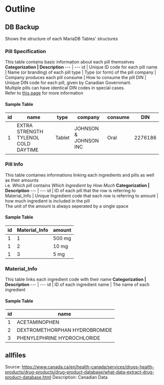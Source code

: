 # Outline
## DB Backup
Shows the structure of each MariaDB Tables' structures
### Pill Specification
This table contains basic information about each pill themselves
<b>Categorization | Description </b>
--- | ---
id | Unique ID code for each pill
name | Name (or branding) of each pill
type | Type (or form) of the pill
company | Company produces each pill
consume | How to consume the pill
DIN | Unique DIN code for each pill, given by Canadian Governmant.<br>Multiple pills can have identical DIN codes in special cases.<br>Refer to [this page](https://www.canada.ca/en/health-canada/services/drugs-health-products/drug-products/applications-submissions/guidance-documents/regulatory-requirements-drug-identification-numbers/document.html) for more information

#### Sample Table
id | name | type | company | consume | DIN
--- | --- | --- | --- | --- | ---
1 | EXTRA STRENGTH TYLENOL COLD DAYTIME | Tablet | JOHNSON & JOHNSON INC | Oral | 2276186


### Pill Info
This table containes informations linking each ingredients and pills as well as their amounts<br>
i.e. <i>Which pill</i> contains <i>Which Ingredient</i> by <i>How Much</i>
<b>Categorization | Description </b>
--- | ---
id | ID of each pill that the row is referring to
Material_Info | Unique Ingredient code that each row is referring to
amount | how much ingredient is included in the pill<br>The unit of the amount is always seperated by a single space

#### Sample Table
id | Material_Info | amount
--- | --- | --- 
1 | 1 | 500 mg 
1 | 2 | 10 mg 
1 | 3 | 5 mg


### Material_Info
This table links each ingredient code with their name
<b>Categorization | Description </b>
--- | ---
id | ID of each ingredient
name | The name of each ingredient

#### Sample Table
id | name
--- | ---
1 | ACETAMINOPHEN
2 | DEXTROMETHORPHAN HYDROBROMIDE
3 | PHENYLEPHRINE HYDROCHLORIDE

## allfiles
Source: https://www.canada.ca/en/health-canada/services/drugs-health-products/drug-products/drug-product-database/what-data-extract-drug-product-database.html
Description: Canadian Data
